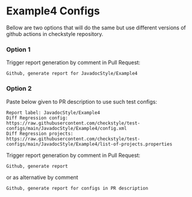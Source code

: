 # Example4 Configs

Bellow are two options that will do the same but use different versions
of github actions in checkstyle repository.


### Option 1
Trigger report generation by comment in Pull Request:
```
Github, generate report for JavadocStyle/Example4
```

### Option 2

Paste below given to PR description to use such test configs:
```
Report label: JavadocStyle/Example4
Diff Regression config: https://raw.githubusercontent.com/checkstyle/test-configs/main/JavadocStyle/Example4/config.xml
Diff Regression projects: https://raw.githubusercontent.com/checkstyle/test-configs/main/JavadocStyle/Example4/list-of-projects.properties
```

Trigger report generation by comment in Pull Request:
```
Github, generate report
```
or as alternative by comment
```
Github, generate report for configs in PR description
```
